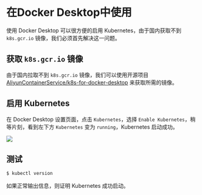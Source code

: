 # 在Docker Desktop中使用

使用 Docker Desktop 可以很方便的启用 Kubernetes，由于国内获取不到 `k8s.gcr.io` 镜像，我们必须首先解决这一问题。

## 获取 `k8s.gcr.io` 镜像

由于国内拉取不到 `k8s.gcr.io` 镜像，我们可以使用开源项目 [AliyunContainerService/k8s-for-docker-desktop](https://github.com/AliyunContainerService/k8s-for-docker-desktop) 来获取所需的镜像。

## 启用 Kubernetes

在 Docker Desktop 设置页面，点击 `Kubernetes`，选择 `Enable Kubernetes`，稍等片刻，看到左下方 `Kubernetes` 变为 `running`，Kubernetes 启动成功。

![](https://github.com/AliyunContainerService/k8s-for-docker-desktop/raw/master/images/k8s.png)

## 测试

```bash
$ kubectl version
```

如果正常输出信息，则证明 Kubernetes 成功启动。
